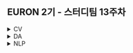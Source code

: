 ## EURON 2기 - 스터디팀 13주차
<details>
<summary>CV</summary>
<div markdown="1">       
  
  <br />
  
| 주차 | 내용             | 발표자                               | 발표자료 |
| ---- | ---------------- | ------------------------------------ | -------- |
| 13   | cs231n 13주차 | 최지우, 구미진 | [📚]()    |
  
  <br />
  
</div>
</details>



<details>
<summary>DA</summary>
<div markdown="1">       

<br />  
  
| 주차 | 내용         | 발표자                       | 발표자료 |
| ---- | ------------ | ---------------------------- | -------- |
| 12    | 8장 텍스트 분석 (2) | 이의진, 오수진, 손소현  | [📚]()    |


## **Assignment**

### **📍 예습과제 (~5/30)**

👀 파이썬 머신러닝 완벽 가이드 8장 **chpater 07 ~ 09** 파트를 공부한 내용을 정리하여 ipynb, pdf 파일 형식으로 제출해주세요.
  
  
**예습과제 제출 방법**

> 해당 파일을 `master` branch에 업로드하신 후 해당 `master` branch에서 pull request 를 진행해주세요.
>
  
- 과제 제출 방법
    - 레포: (origin) username/2022-1-Euron-Study-Assignments
    - 브랜치: `master`
    - 해당 주차 브랜치에 과제 업로드하고 Pull Request, 이때 label은 `DA` , `예습과제`
  
  
  
### **📍 복습과제 (~5/30)**
  
👀 12주차 내용에 대한 복습과제 입니다. 아래의 2개 노트북 중 하나를 선택하여 필사를 진행해주세요. 
  
  
  
  
  
**복습과제 제출 방법**

> 해당 파일을 Assignment 레포지토리 `Week_13` branch에 업로드하신 후 해당 `Week_13` branch에서 pull request를 진행해주세요.
> 


  
### Due 

  
* Review
  - **5월 30일**까지 제출합니다.
  

</div>
</details>




<details>
<summary>NLP</summary>
<div markdown="1">       



</div>
</details>
